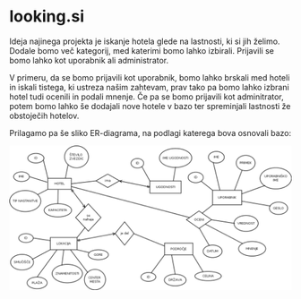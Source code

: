 # looking.si

Ideja najinega projekta je iskanje hotela glede na lastnosti, ki si jih želimo. Dodale bomo več kategorij, med katerimi bomo lahko izbirali. Prijavili se bomo lahko kot uporabnik ali administrator. 

V primeru, da se bomo prijavili kot uporabnik, bomo lahko brskali med hoteli in iskali tistega, ki ustreza našim zahtevam, prav tako pa bomo lahko izbrani hotel tudi ocenili in podali mnenje. 
Če pa se bomo prijavili kot adminitrator, potem bomo lahko še dodajali nove hotele v bazo ter spreminjali lastnosti že obstoječih hotelov.

Prilagamo pa še sliko ER-diagrama, na podlagi katerega bova osnovali bazo:

![diagram](./diagram/Looking.png)
